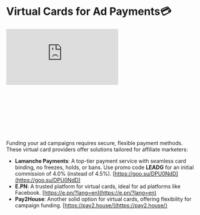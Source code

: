 # Virtual Cards for Ad Payments💳
<div class="mb-8" style="aspect-ratio: 16/9;">
  <iframe class="w-full h-full rounded-lg" src="https://www.youtube.com/embed/5ceWkC7ISBM?si=0kWjs1n_W72Wpzrv" title="YouTube video player" frameborder="0" allow="accelerometer; autoplay; clipboard-write; encrypted-media; gyroscope; picture-in-picture; web-share" referrerpolicy="strict-origin-when-cross-origin" allowfullscreen></iframe>
</div>



Funding your ad campaigns requires secure, flexible payment methods. These virtual card providers offer solutions tailored for affiliate marketers:

* **Lamanche Payments**: A top-tier payment service with seamless card binding, no freezes, holds, or bans. Use promo code **LEADG** for an initial commission of 4.0% (instead of 4.5%). [https://goo.su/DPU0NdD](https://goo.su/DPU0NdD)   
* **E.PN**: A trusted platform for virtual cards, ideal for ad platforms like Facebook. [https://e.pn/?lang=en](https://e.pn/?lang=en)   
* **Pay2House**: Another solid option for virtual cards, offering flexibility for campaign funding. [https://pay2.house/](https://pay2.house/)  
